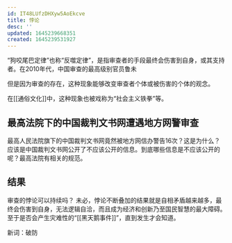 ```yaml
---
id: IT48LUfzDHXyw5AoEkcve
title: 悖论
desc: ''
updated: 1645239668351
created: 1645239531927
---
```


“狗咬尾巴定律”也称“反噬定律”，是指审查者的手段最终会伤害到自身，或其支持者。在2010年代，中国审查的最高级别官员鲁未 

但是因为审查的存在，这种现象能够改变审查者个体或被伤害的个体的观念。

在[[通俗文化]]中，这种现象也被戏称为“社会主义铁拳”等。



## 最高法院下的中国裁判文书网遭遇地方网警审查

最高人民法院旗下的中国裁判文书网竟然被地方网信办警告16次？这是为什么？应该是中国裁判文书网公开了不应该公开的信息。到底哪些信息是不应该公开的呢？最高法院有相关的规范。


## 结果

审查的悖论可以持续吗？ 未必，悖论不断叠加的结果就是自相矛盾越来越多，最终会伤害到自身，无法逻辑自洽，而且成为经济和创新乃至国民智慧的最大障碍。至于是否会产生灾难性的“[[黑天鹅事件]]”，直到发生才会知道。

新词：破防

